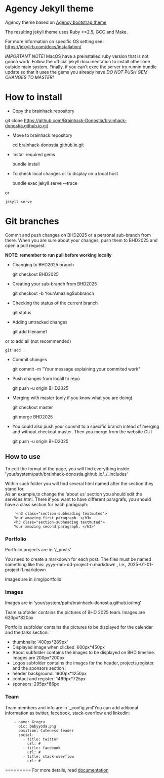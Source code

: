 Agency Jekyll theme
====================

Agency theme based on [Agency bootstrap theme ](https://startbootstrap.com/template-overviews/agency/)

The resulting jekyll theme uses Ruby >=2.5, GCC and Make.

 For more information on specific OS setting see: https://jekyllrb.com/docs/installation/

*IMPORTANT NOTE!* MacOS have a preinstalled ruby version that is not gonna work. Follow the official jekyll documentation to install other one outside main system. Finally, if you can't exec the server try runnin bundle update so that it uses the gems you already have *DO NOT PUSH GEM CHANGES TO MASTER!* 

# How to install

- Copy the brainhack repository


git clone https://github.com/Brainhack-Donostia/brainhack-donostia.github.io.git


- Move to brainhack repository


    cd brainhack-donostia.github.io.git


- Install required gems 


    bundle install


- To check local changes or to display on a local host 


    bundle exec jekyll serve --trace


or


    jekyll serve


# Git branches

Commit and push changes on BHD2025 or a personal sub-branch from there. When you are sure about your changes, push them to BHD2025 and open a pull request.

**NOTE: remember to run pull before working locally**

- Changing to BHD2025 branch


    git checkout BHD2025


- Creating your sub-branch from BHD2025


    git checkout -b YourAmazingSubbranch


- Checking the status of the current branch


    git status


- Adding untracked changes


    git add filename1


or to add all (not recommended)  


    git add .


- Commit changes


    git commit -m "Your message explaining your commited work"


- Push changes from locall to repo


    git push -u origin BHD2025


- Merging with master (only if you know what you are doing)


    git checkout master


    git merge BHD2025


- You could also push your commit to a specific branch intead of merging and without checkout master. Then you merge from the website GUI


    git push -u origin BHD2025


## How to use

To edit the format of the page, you will find everything inside 'your/system/path/brainhack-donostia.github.io/_/_includes'

Within such folder you will find several html named after the section they stand for.  
 As an example,to change the 'about us' section you should edit the services.html. There if you want to have different paragrafs, you should have a class section for each paragraph:

		'<h3 class="section-subheading textmuted">
		Your amazing first paragraph. </h3>
		<h3 class="section-subheading textmuted">
		Your amazing second paragraph. </h3>'

 
### Portfolio 

Portfolio projects are in '/_posts'

You need to create a markdown for each post. The files must be named something like this:
yyyy-mm-dd-project-n.markdown , i.e., 2025-01-01-project-1.markdown

Images are in /img/portfolio'

### Images

Images are in 'your/system/path/brainhack-donostia.github.io/img'

Team subfolder contains the pictures of BHD 2025 team. Images are 620px*820px

Portfolio subfolder contains the pictures to be displayed for the calendar and the talks section:  

- thumbnails: '400px*289px'
- Displayed image when clicked: 600px*450px
- About subfolder contains the images to be displayed on BHD timeline. Images are 200px*200px
- Logos subfolder contains the images for the header, projects,register, and the sponsors section :
- header background: 1900px*1250px
- contact and register: 1469px*725px
- sponsors: 295px*86px

### Team

Team members and info are in '_config.yml'You can add aditional information as twitter, facebook, stack-overflow and linkedin:

		- name: Grogru
		  pic: babyyoda.png
		  position: Cuteness leader
		  social:
		    - title: twitter
		      url: # 
		    - title: facebook
		      url: #
		    - title: stack-overflow
		      url: #


=========
For more details, read [documentation](http://jekyllrb.com/)
